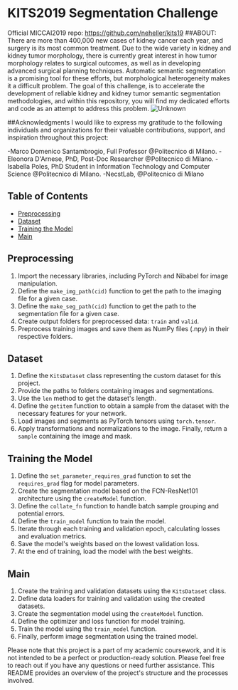# KITS2019 Segmentation Challenge
Official MICCAI2019 repo: https://github.com/neheller/kits19 
##ABOUT: There are more than 400,000 new cases of kidney cancer each year, and surgery is its most common treatment. Due to the wide variety in kidney and kidney tumor morphology, there is currently great         interest in how tumor morphology relates to surgical outcomes, as well as in developing advanced surgical planning techniques. Automatic semantic segmentation is a promising tool for these efforts, but         morphological heterogeneity makes it a difficult problem.
   The goal of this challenge, is to accelerate the development of reliable kidney and kidney tumor semantic segmentation methodologies, and within this repository, you will find my dedicated efforts and          code as an attempt to address this problem.
![Unknown](https://github.com/L-Neur0/Kits19_BCV_Lorenzo_Sciarretta/assets/135653540/0b318b92-d1fa-436f-a223-8ef16c21409a)
 
##Acknowledgments
I would like to express my gratitude to the following individuals and organizations for their valuable contributions, support, and inspiration throughout this project:

-Marco Domenico Santambrogio, Full Professor @Politecnico di Milano.
-Eleonora D'Arnese, PhD, Post-Doc Researcher @Politecnico di Milano.
-Isabella Poles, PhD Student in Information Technology and Computer Science @Politecnico di Milano.
-NecstLab, @Politecnico di Milano


## Table of Contents

- [Preprocessing](#preprocessing)
- [Dataset](#dataset)
- [Training the Model](#training-the-model)
- [Main](#main)

## Preprocessing

1. Import the necessary libraries, including PyTorch and Nibabel for image manipulation.
2. Define the `make_img_path(cid)` function to get the path to the imaging file for a given case.
3. Define the `make_seg_path(cid)` function to get the path to the segmentation file for a given case.
4. Create output folders for preprocessed data: `train` and `valid`.
5. Preprocess training images and save them as NumPy files (.npy) in their respective folders.

## Dataset

1. Define the `KitsDataset` class representing the custom dataset for this project.
2. Provide the paths to folders containing images and segmentations.
3. Use the `len` method to get the dataset's length.
4. Define the `getitem` function to obtain a sample from the dataset with the necessary features for your network.
5. Load images and segments as PyTorch tensors using `torch.tensor`.
6. Apply transformations and normalizations to the image. Finally, return a `sample` containing the image and mask.

## Training the Model

1. Define the `set_parameter_requires_grad` function to set the `requires_grad` flag for model parameters.
2. Create the segmentation model based on the FCN-ResNet101 architecture using the `createModel` function.
3. Define the `collate_fn` function to handle batch sample grouping and potential errors.
4. Define the `train_model` function to train the model.
5. Iterate through each training and validation epoch, calculating losses and evaluation metrics.
6. Save the model's weights based on the lowest validation loss.
7. At the end of training, load the model with the best weights.

## Main

1. Create the training and validation datasets using the `KitsDataset` class.
2. Define data loaders for training and validation using the created datasets.
3. Create the segmentation model using the `createModel` function.
4. Define the optimizer and loss function for model training.
5. Train the model using the `train_model` function.
6. Finally, perform image segmentation using the trained model.


Please note that this project is a part of my academic coursework, and it is not intended to be a perfect or production-ready solution.
Please feel free to reach out if you have any questions or need further assistance. This README provides an overview of the project's structure and the processes involved.
